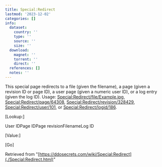 ```yaml
---
title: Special:Redirect
lastmod: '2023-12-02'
categories: []
info:
  dataset:
    country: ''
    type: ''
    source: ''
    size: ''
  download:
    magnet: ''
    torrent: ''
    direct: ''
  references: []
  notes: ''
---
```




This special page redirects to a file (given the filename), a page
(given a revision ID or page ID), a user page (given a numeric user ID),
or a log entry (given the log ID). Usage:
[Special:Redirect/file/Example.jpg](https://ddosecrets.com/wiki/Special:Redirect/file/Example.jpg "Special:Redirect/file/Example.jpg"),
[Special:Redirect/page/64308](https://ddosecrets.com/wiki/Special:Redirect/page/64308 "Special:Redirect/page/64308"),
[Special:Redirect/revision/328429](./Special:Redirect/revision/328429.html "Special:Redirect/revision/328429"),
[Special:Redirect/user/101](https://ddosecrets.com/wiki/Special:Redirect/user/101 "Special:Redirect/user/101"),
or
[Special:Redirect/logid/186](./Special:Redirect/logid/186.html "Special:Redirect/logid/186").

[Lookup:]

User IDPage IDPage revisionFilenameLog ID

[Value:]

[Go]

Retrieved from
"[https://ddosecrets.com/wiki/Special:Redirect](./Special:Redirect.html)"

